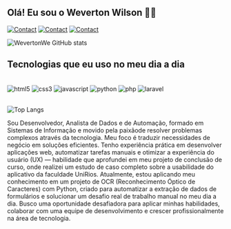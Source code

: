 ## Olá! Eu sou o Weverton Wilson 👋🏼
[![Contact](https://img.shields.io/badge/Gmail-D14836?style=for-the-badge&logo=gmail&logoColor=white)](wevwilson1@gmail.com)
[![Contact](https://img.shields.io/badge/WhatsApp-25D366?style=for-the-badge&logo=whatsapp&logoColor=white)](75988241848)
[![Contact](https://img.shields.io/badge/LinkedIn-0077B5?style=for-the-badge&logo=linkedin&logoColor=white)](https://www.linkedin.com/in/weverton-wilson/)


![WevertonWe GitHub stats](https://github-readme-stats.vercel.app/api?username=WevertonWe&show_icons=true&theme=dracula)

## Tecnologias que eu uso no meu dia a dia
<div style="display: inline_block"><br/>
  <img align="center" alt="html5" src="https://img.shields.io/badge/HTML5-E34F26?style=for-the-badge&logo=html5&logoColor=white" />
  <img align="center" alt="css3" src="https://img.shields.io/badge/CSS3-1572B6?style=for-the-badge&logo=css3&logoColor=white" />
  <img align="center" alt="javascript" src="https://img.shields.io/badge/JavaScript-F7DF1E?style=for-the-badge&logo=javascript&logoColor=black" />
  <img align="center" alt="python" src="https://img.shields.io/badge/Python-14354C?style=for-the-badge&logo=python&logoColor=white" />
  <img align="center" alt="php" src="https://img.shields.io/badge/PHP-777BB4?style=for-the-badge&logo=php&logoColor=white" />
  <img align="center" alt="laravel" src="https://img.shields.io/badge/Laravel-FF2D20?style=for-the-badge&logo=laravel&logoColor=white" />
</div><br />

![Top Langs](https://github-readme-stats.vercel.app/api/top-langs/?username=WevertonWe&layout=compact)

Sou Desenvolvedor, Analista de Dados e de Automação, formado em Sistemas de Informação e movido pela paixãode resolver problemas complexos através da tecnologia. Meu foco é traduzir necessidades de negócio em soluções eficientes. Tenho experiência prática em desenvolver aplicações web, automatizar tarefas manuais e otimizar a experiência do usuário (UX) — habilidade que aprofundei em meu projeto de conclusão de curso, onde realizei um estudo de caso completo sobre a usabilidade do aplicativo da faculdade UniRios. Atualmente, estou aplicando meu conhecimento em um projeto de OCR (Reconhecimento Óptico de Caracteres) com Python, criado para automatizar a extração de dados de formulários e solucionar um desafio real de trabalho manual no meu dia a dia. Busco uma oportunidade desafiadora para aplicar minhas habilidades, colaborar com uma equipe de desenvolvimento e crescer profissionalmente na área de tecnologia.
